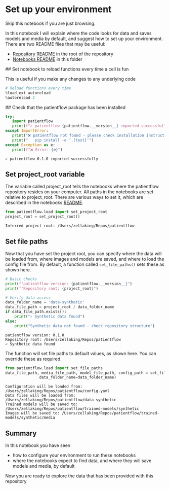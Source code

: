 # Set up your environment

Skip this notebook if you are just browsing. 

In this notebook I will explain where the code looks for data and saves models and media by default, and suggest how to set up your environment. There are two README files that may be useful:

* [Repository README](/README.md) in the root of the repository
* [Notebooks README](README.md) in this folder

## Set notebook to reload functions every time a cell is fun

This is useful if you make any changes to any underlying code


```python
# Reload functions every time
%load_ext autoreload 
%autoreload 2
```

## Check that the patientflow package has been installed


```python
try:
   import patientflow
   print(f"✓ patientflow {patientflow.__version__} imported successfully")
except ImportError:
   print("❌ patientflow not found - please check installation instructions in README")
   print("   pip install -e '.[test]'")
except Exception as e:
   print(f"❌ Error: {e}")
```

    ✓ patientflow 0.1.0 imported successfully


## Set project_root variable 

The variable called project_root tells the notebooks where the patientflow repository resides on your computer. All paths in the notebooks are set relative to project_root. There are various ways to set it, which are described in the notebooks [README](README.md). 


```python
from patientflow.load import set_project_root
project_root = set_project_root()
```

    Inferred project root: /Users/zellaking/Repos/patientflow


## Set file paths

Now that you have set the project root, you can specify where the data will be loaded from, where images and models are saved, and where to load the config file from. By default, a function called `set_file_paths()` sets these as shown here. 


```python
# Basic checks
print(f"patientflow version: {patientflow.__version__}")
print(f"Repository root: {project_root}")

# Verify data access
data_folder_name = 'data-synthetic'
data_file_path = project_root / data_folder_name
if data_file_path.exists():
    print("✓ Synthetic data found")
else:
    print("Synthetic data not found - check repository structure")
```

    patientflow version: 0.1.0
    Repository root: /Users/zellaking/Repos/patientflow
    ✓ Synthetic data found


The function will set file paths to default values, as shown here. You can override these as required. 


```python
from patientflow.load import set_file_paths
data_file_path, media_file_path, model_file_path, config_path = set_file_paths(project_root, 
               data_folder_name=data_folder_name)
```

    Configuration will be loaded from: /Users/zellaking/Repos/patientflow/config.yaml
    Data files will be loaded from: /Users/zellaking/Repos/patientflow/data-synthetic
    Trained models will be saved to: /Users/zellaking/Repos/patientflow/trained-models/synthetic
    Images will be saved to: /Users/zellaking/Repos/patientflow/trained-models/synthetic/media


## Summary

In this notebook you have seen 

* how to configure your environment to run these notebooks
* where the notebooks expect to find data, and where they will save models and media, by default

Now you are ready to explore the data that has been provided with this repository


